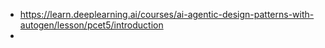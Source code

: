 - https://learn.deeplearning.ai/courses/ai-agentic-design-patterns-with-autogen/lesson/pcet5/introduction
-